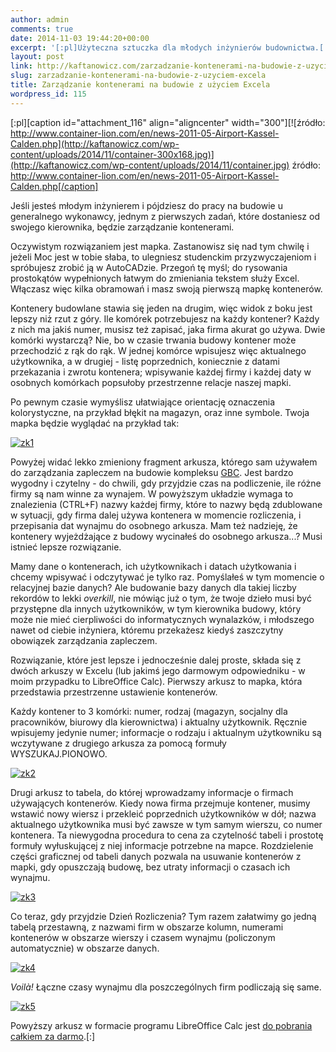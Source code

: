 ```yaml
---
author: admin
comments: true
date: 2014-11-03 19:44:20+00:00
excerpt: '[:pl]Użyteczna sztuczka dla młodych inżynierów budownictwa.[:]'
layout: post
link: http://kaftanowicz.com/zarzadzanie-kontenerami-na-budowie-z-uzyciem-excela/
slug: zarzadzanie-kontenerami-na-budowie-z-uzyciem-excela
title: Zarządzanie kontenerami na budowie z użyciem Excela
wordpress_id: 115
---
```


[:pl][caption id="attachment_116" align="aligncenter" width="300"][![źródło: http://www.container-lion.com/en/news-2011-05-Airport-Kassel-Calden.php](http://kaftanowicz.com/wp-content/uploads/2014/11/container-300x168.jpg)](http://kaftanowicz.com/wp-content/uploads/2014/11/container.jpg) źródło: http://www.container-lion.com/en/news-2011-05-Airport-Kassel-Calden.php[/caption]

Jeśli jesteś młodym inżynierem i pójdziesz do pracy na budowie u generalnego wykonawcy, jednym z pierwszych zadań, które dostaniesz od swojego kierownika, będzie zarządzanie kontenerami.

Oczywistym rozwiązaniem jest mapka. Zastanowisz się nad tym chwilę i jeżeli Moc jest w tobie słaba, to ulegniesz studenckim przyzwyczajeniom i spróbujesz zrobić ją w AutoCADzie. Przegoń tę myśl; do rysowania prostokątów wypełnionych łatwym do zmieniania tekstem służy Excel. Włączasz więc kilka obramowań i masz swoją pierwszą mapkę kontenerów.

<!-- more -->Kontenery budowlane stawia się jeden na drugim, więc widok z boku jest lepszy niż rzut z góry. Ile komórek potrzebujesz na każdy kontener? Każdy z nich ma jakiś numer, musisz też zapisać, jaka firma akurat go używa. Dwie komórki wystarczą? Nie, bo w czasie trwania budowy kontener może przechodzić z rąk do rąk. W jednej komórce wpisujesz więc aktualnego użytkownika, a w drugiej - listę poprzednich, koniecznie z datami przekazania i zwrotu kontenera; wpisywanie każdej firmy i każdej daty w osobnych komórkach popsułoby przestrzenne relacje naszej mapki.

Po pewnym czasie wymyślisz ułatwiające orientację oznaczenia kolorystyczne, na przykład błękit na magazyn, oraz inne symbole. Twoja mapka będzie wyglądać na przykład tak:

[![zk1](http://kaftanowicz.com/wp-content/uploads/2014/11/zk1-300x243.png)](http://kaftanowicz.com/wp-content/uploads/2014/11/zk1.png)

Powyżej widać lekko zmieniony fragment arkusza, którego sam używałem do zarządzania zapleczem na budowie kompleksu [GBC](http://www.hbreavis.com/gdanski-business-center-i). Jest bardzo wygodny i czytelny - do chwili, gdy przyjdzie czas na podliczenie, ile różne firmy są nam winne za wynajem. W powyższym układzie wymaga to znalezienia (CTRL+F) nazwy każdej firmy, które to nazwy będą zdublowane w sytuacji, gdy firma dalej używa kontenera w momencie rozliczenia, i przepisania dat wynajmu do osobnego arkusza. Mam też nadzieję, że kontenery wyjeżdżające z budowy wycinałeś do osobnego arkusza...? Musi istnieć lepsze rozwiązanie.

Mamy dane o kontenerach, ich użytkownikach i datach użytkowania i chcemy wpisywać i odczytywać je tylko raz. Pomyślałeś w tym momencie o relacyjnej bazie danych? Ale budowanie bazy danych dla takiej liczby rekordów to lekki _overkill_, nie mówiąc już o tym, że twoje dzieło musi być przystępne dla innych użytkowników, w tym kierownika budowy, który może nie mieć cierpliwości do informatycznych wynalazków, i młodszego nawet od ciebie inżyniera, któremu przekażesz kiedyś zaszczytny obowiązek zarządzania zapleczem.

Rozwiązanie, które jest lepsze i jednocześnie dalej proste, składa się z dwóch arkuszy w Excelu (lub jakimś jego darmowym odpowiedniku - w moim przypadku to LibreOffice Calc). Pierwszy arkusz to mapka, która przedstawia przestrzenne ustawienie kontenerów.

Każdy kontener to 3 komórki: numer, rodzaj (magazyn, socjalny dla pracowników, biurowy dla kierownictwa) i aktualny użytkownik. Ręcznie wpisujemy jedynie numer; informacje o rodzaju i aktualnym użytkowniku są wczytywane z drugiego arkusza za pomocą formuły WYSZUKAJ.PIONOWO.

[![zk2](http://kaftanowicz.com/wp-content/uploads/2014/11/zk2-300x210.png)](http://kaftanowicz.com/wp-content/uploads/2014/11/zk2.png)

Drugi arkusz to tabela, do której wprowadzamy informacje o firmach używających kontenerów. Kiedy nowa firma przejmuje kontener, musimy wstawić nowy wiersz i przekleić poprzednich użytkowników w dół; nazwa aktualnego użytkownika musi być zawsze w tym samym wierszu, co numer kontenera. Ta niewygodna procedura to cena za czytelność tabeli i prostotę formuły wyłuskującej z niej informacje potrzebne na mapce. Rozdzielenie części graficznej od tabeli danych pozwala na usuwanie kontenerów z mapki, gdy opuszczają budowę, bez utraty informacji o czasach ich wynajmu.

[![zk3](http://kaftanowicz.com/wp-content/uploads/2014/11/zk3-300x146.png)](http://kaftanowicz.com/wp-content/uploads/2014/11/zk3.png)

Co teraz, gdy przyjdzie Dzień Rozliczenia? Tym razem załatwimy go jedną tabelą przestawną, z nazwami firm w obszarze kolumn, numerami kontenerów w obszarze wierszy i czasem wynajmu (policzonym automatycznie) w obszarze danych.

[![zk4](http://kaftanowicz.com/wp-content/uploads/2014/11/zk4-300x165.png)](http://kaftanowicz.com/wp-content/uploads/2014/11/zk4.png)

 _Voilà!_ Łączne czasy wynajmu dla poszczególnych firm podliczają się same.

[![zk5](http://kaftanowicz.com/wp-content/uploads/2014/11/zk5-300x123.png)](http://kaftanowicz.com/wp-content/uploads/2014/11/zk5.png)

Powyższy arkusz w formacie programu LibreOffice Calc jest [do pobrania całkiem za darmo](http://kaftanowicz.com/wp-content/uploads/2014/11/Zarzadzanie-kontenerami-na-budowie.ods).[:]
